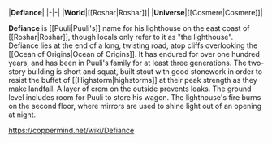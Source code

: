 |**Defiance**|
|-|-|
|**World**|[[Roshar\|Roshar]]|
|**Universe**|[[Cosmere\|Cosmere]]|

**Defiance** is [[Puuli\|Puuli's]] name for his lighthouse on the east coast of [[Roshar\|Roshar]], though locals only refer to it as "the lighthouse".
Defiance lies at the end of a long, twisting road, atop cliffs overlooking the [[Ocean of Origins\|Ocean of Origins]]. It has endured for over one hundred years, and has been in Puuli's family for at least three generations. The two-story building is short and squat, built stout with good stonework in order to resist the buffet of [[Highstorm\|highstorms]] at their peak strength as they make landfall. A layer of crem on the outside prevents leaks. The ground level includes room for Puuli to store his wagon. The lighthouse's fire burns on the second floor, where mirrors are used to shine light out of an opening at night.



https://coppermind.net/wiki/Defiance